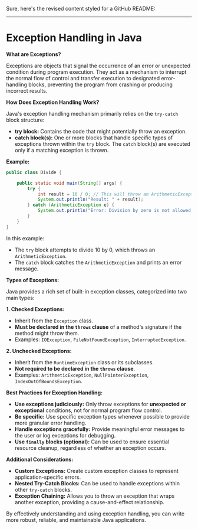 Sure, here's the revised content styled for a GitHub README:

---

# Exception Handling in Java

**What are Exceptions?**

Exceptions are objects that signal the occurrence of an error or unexpected condition during program execution. They act as a mechanism to interrupt the normal flow of control and transfer execution to designated error-handling blocks, preventing the program from crashing or producing incorrect results.

**How Does Exception Handling Work?**

Java's exception handling mechanism primarily relies on the `try-catch` block structure:

- **try block:** Contains the code that might potentially throw an exception.
- **catch block(s):** One or more blocks that handle specific types of exceptions thrown within the `try` block. The `catch` block(s) are executed only if a matching exception is thrown.

**Example:**

```java
public class Divide {

    public static void main(String[] args) {
        try {
            int result = 10 / 0; // This will throw an ArithmeticException
            System.out.println("Result: " + result);
        } catch (ArithmeticException e) {
            System.out.println("Error: Division by zero is not allowed.");
        }
    }
}
```

In this example:

- The `try` block attempts to divide 10 by 0, which throws an `ArithmeticException`.
- The `catch` block catches the `ArithmeticException` and prints an error message.

**Types of Exceptions:**

Java provides a rich set of built-in exception classes, categorized into two main types:

**1. Checked Exceptions:**

- Inherit from the `Exception` class.
- **Must be declared in the `throws` clause** of a method's signature if the method might throw them.
- Examples: `IOException`, `FileNotFoundException`, `InterruptedException`.

**2. Unchecked Exceptions:**

- Inherit from the `RuntimeException` class or its subclasses.
- **Not required to be declared in the `throws` clause**.
- Examples: `ArithmeticException`, `NullPointerException`, `IndexOutOfBoundsException`.

**Best Practices for Exception Handling:**

- **Use exceptions judiciously:** Only throw exceptions for **unexpected or exceptional** conditions, not for normal program flow control.
- **Be specific:** Use specific exception types whenever possible to provide more granular error handling.
- **Handle exceptions gracefully:** Provide meaningful error messages to the user or log exceptions for debugging.
- **Use `finally` blocks (optional):** Can be used to ensure essential resource cleanup, regardless of whether an exception occurs.

**Additional Considerations:**

- **Custom Exceptions:** Create custom exception classes to represent application-specific errors.
- **Nested Try-Catch Blocks:** Can be used to handle exceptions within other `try-catch` blocks.
- **Exception Chaining:** Allows you to throw an exception that wraps another exception, providing a cause-and-effect relationship.

By effectively understanding and using exception handling, you can write more robust, reliable, and maintainable Java applications.
